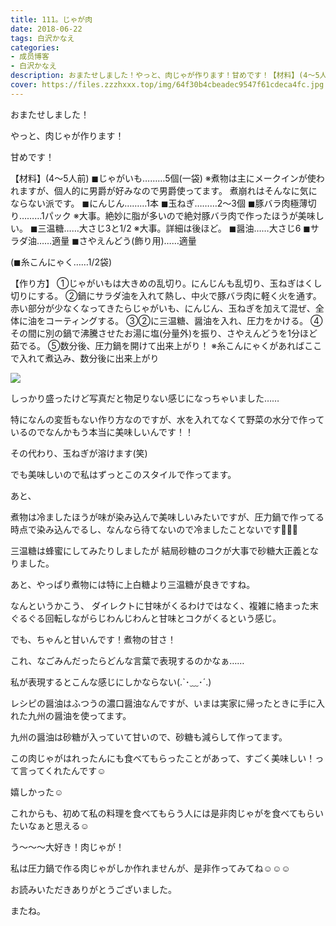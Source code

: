 ```yaml
---
title: 111。じゃが肉
date: 2018-06-22
tags: 白沢かなえ
categories: 
- 成员博客
- 白沢かなえ
description: おまたせしました！やっと、肉じゃが作ります！甘めです！【材料】(4〜5人前)◼︎じゃがいも………5個(一袋)※煮物は主にメークインが使われます...
cover: https://files.zzzhxxx.top/img/64f30b4cbeadec9547f61cdeca4fc.jpg 
---
```












おまたせしました！




やっと、肉じゃが作ります！









甘めです！






【材料】(4〜5人前)
◼︎じゃがいも………5個(一袋)
※煮物は主にメークインが使われますが、個人的に男爵が好みなので男爵使ってます。
煮崩れはそんなに気にならない派です。
◼︎にんじん………1本
◼︎玉ねぎ………2〜3個
◼︎豚バラ肉極薄切り………1パック
※大事。絶妙に脂が多いので絶対豚バラ肉で作ったほうが美味しい。
◼︎三温糖……大さじ3と1/2
※大事。詳細は後ほど。
◼︎醤油……大さじ6
◼︎サラダ油……適量
◼︎さやえんどう(飾り用)……適量

(◼︎糸こんにゃく……1/2袋)






【作り方】
①じゃがいもは大きめの乱切り。にんじんも乱切り、玉ねぎはくし切りにする。
②鍋にサラダ油を入れて熱し、中火で豚バラ肉に軽く火を通す。赤い部分が少なくなってきたらじゃがいも、にんじん、玉ねぎを加えて混ぜ、全体に油をコーティングする。
③②に三温糖、醤油を入れ、圧力をかける。
④その間に別の鍋で沸騰させたお湯に塩(分量外)を振り、さやえんどうを1分ほど茹でる。
⑤数分後、圧力鍋を開けて出来上がり！
※糸こんにゃくがあればここで入れて煮込み、数分後に出来上がり






![](https://files.zzzhxxx.top/img/64f30b4cbeadec9547f61cdeca4fc.jpg)



しっかり盛ったけど写真だと物足りない感じになっちゃいました……







特になんの変哲もない作り方なのですが、水を入れてなくて野菜の水分で作っているのでなんかもう本当に美味しいんです！！


その代わり、玉ねぎが溶けます(笑)


でも美味しいので私はずっとこのスタイルで作ってます。







あと、



煮物は冷ましたほうが味が染み込んで美味しいみたいですが、圧力鍋で作ってる時点で染み込んでるし、なんなら待てないので冷ましたことないです🤦🏻‍♀️













三温糖は蜂蜜にしてみたりしましたが
結局砂糖のコクが大事で砂糖大正義となりました。









あと、やっぱり煮物には特に上白糖より三温糖が良きですね。



なんというかこう、
ダイレクトに甘味がくるわけではなく、複雑に絡まった末ぐるぐる回転しながらじわんじわんと甘味とコクがくるという感じ。


でも、ちゃんと甘いんです！煮物の甘さ！






これ、なごみんだったらどんな言葉で表現するのかなぁ……


私が表現するとこんな感じにしかならない(.`･﹏･´.)













レシピの醤油はふつうの濃口醤油なんですが、いまは実家に帰ったときに手に入れた九州の醤油を使ってます。

九州の醤油は砂糖が入っていて甘いので、砂糖も減らして作ってます。























この肉じゃがはれったんにも食べてもらったことがあって、すごく美味しい！って言ってくれたんです☺️





嬉しかった☺️







これからも、初めて私の料理を食べてもらう人には是非肉じゃがを食べてもらいたいなぁと思える☺️





う〜〜〜大好き！肉じゃが！













私は圧力鍋で作る肉じゃがしか作れませんが、是非作ってみてね☺️☺️☺️














お読みいただきありがとうございました。

またね。


